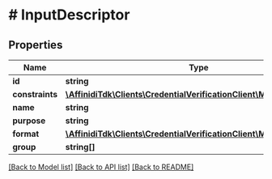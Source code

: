 # # InputDescriptor

## Properties

Name | Type | Description | Notes
------------ | ------------- | ------------- | -------------
**id** | **string** |  |
**constraints** | [**\AffinidiTdk\Clients\CredentialVerificationClient\Model\Constraints**](Constraints.md) |  |
**name** | **string** |  | [optional]
**purpose** | **string** |  | [optional]
**format** | [**\AffinidiTdk\Clients\CredentialVerificationClient\Model\Format**](Format.md) |  | [optional]
**group** | **string[]** |  | [optional]

[[Back to Model list]](../../README.md#models) [[Back to API list]](../../README.md#endpoints) [[Back to README]](../../README.md)
